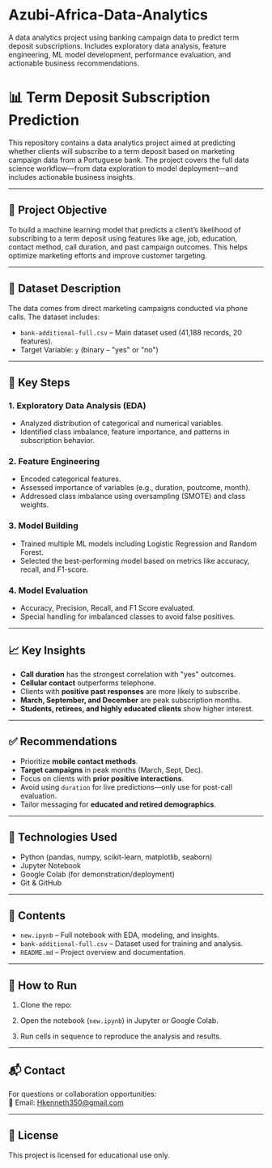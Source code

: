 # Azubi-Africa-Data-Analytics
A data analytics project using banking campaign data to predict term deposit subscriptions. Includes exploratory data analysis, feature engineering, ML model development, performance evaluation, and actionable business recommendations.

# 📊 Term Deposit Subscription Prediction

This repository contains a data analytics project aimed at predicting whether clients will subscribe to a term deposit based on marketing campaign data from a Portuguese bank. The project covers the full data science workflow—from data exploration to model deployment—and includes actionable business insights.

---

## 🎯 Project Objective

To build a machine learning model that predicts a client’s likelihood of subscribing to a term deposit using features like age, job, education, contact method, call duration, and past campaign outcomes. This helps optimize marketing efforts and improve customer targeting.

---

## 🧾 Dataset Description

The data comes from direct marketing campaigns conducted via phone calls. The dataset includes:

- `bank-additional-full.csv` – Main dataset used (41,188 records, 20 features).
- Target Variable: `y` (binary – "yes" or "no")

---

## 📌 Key Steps

### 1. Exploratory Data Analysis (EDA)
- Analyzed distribution of categorical and numerical variables.
- Identified class imbalance, feature importance, and patterns in subscription behavior.

### 2. Feature Engineering
- Encoded categorical features.
- Assessed importance of variables (e.g., duration, poutcome, month).
- Addressed class imbalance using oversampling (SMOTE) and class weights.

### 3. Model Building
- Trained multiple ML models including Logistic Regression and Random Forest.
- Selected the best-performing model based on metrics like accuracy, recall, and F1-score.

### 4. Model Evaluation
- Accuracy, Precision, Recall, and F1 Score evaluated.
- Special handling for imbalanced classes to avoid false positives.

---

## 📈 Key Insights

- **Call duration** has the strongest correlation with "yes" outcomes.
- **Cellular contact** outperforms telephone.
- Clients with **positive past responses** are more likely to subscribe.
- **March, September, and December** are peak subscription months.
- **Students, retirees, and highly educated clients** show higher interest.

---

## ✅ Recommendations

- Prioritize **mobile contact methods**.
- **Target campaigns** in peak months (March, Sept, Dec).
- Focus on clients with **prior positive interactions**.
- Avoid using `duration` for live predictions—only use for post-call evaluation.
- Tailor messaging for **educated and retired demographics**.

---

## 🧠 Technologies Used

- Python (pandas, numpy, scikit-learn, matplotlib, seaborn)
- Jupyter Notebook
- Google Colab (for demonstration/deployment)
- Git & GitHub

---

## 📂 Contents

- `new.ipynb` – Full notebook with EDA, modeling, and insights.
- `bank-additional-full.csv` – Dataset used for training and analysis.
- `README.md` – Project overview and documentation.

---

## 🚀 How to Run

1. Clone the repo:
  
2. Open the notebook (`new.ipynb`) in Jupyter or Google Colab.

3. Run cells in sequence to reproduce the analysis and results.

---

## 📬 Contact

For questions or collaboration opportunities:  
📧 Email: Hkenneth350@gmail.com

---

## 📌 License

This project is licensed for educational use only.


